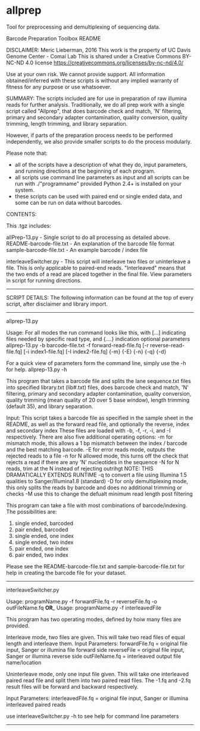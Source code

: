  # allprep
  Tool for preprocessing and demultiplexing of sequencing data.

Barcode Preparation Toolbox README

DISCLAIMER:
Meric Lieberman, 2016
This work is the property of UC Davis Genome Center - Comai Lab
This is shared under a Creative Commons BY-NC-ND 4.0 license
https://creativecommons.org/licenses/by-nc-nd/4.0/

Use at your own risk. 
We cannot provide support.
All information obtained/inferred with these scripts is without any 
implied warranty of fitness for any purpose or use whatsoever. 


SUMMARY:
The scripts included are for use in preparation of raw illumina reads for further analysis. 
Traditionally, we do all prep work with a single script called "Allprep", that does barcode 
check and match, 'N' filtering, primary and secondary adapter contamination, quality 
conversion, quality trimming, length trimming, and library separation.

However, if parts of the preparation process needs to be performed independently, we also 
provide smaller scripts to do the process modularly.

Please note that:
- all of the scripts have a description of what they do, input parameters,
   and running directions at the beginning of each program. 
- all scripts use command line parameters as input and all scripts can be run with 
   ./"programname" provided Python 2.4+ is installed on your system. 
- these scripts can be used with paired end or single ended data, and some can be 
   run on data without barcodes.


CONTENTS:

This .tgz includes:

allPrep-13.py - Single script to do all processing as detailed above.
README-barcode-file.txt - An explanation of the barcode file format
sample-barcode-file.txt - An example barcode / index file


interleaveSwitcher.py - This script will interleave two files or uninterleave a file. 
	This is only applicable to paired-end reads. "Interleaved" means that the two 
	ends of a read are placed together in the final file. View parameters in
	script for running directions.

	
--------------------------------------------------------------------------	
	
SCRIPT DETAILS:
The following information can be found at the top of every script, 
after disclaimer and library import.

--------------------------------------------------------------------------

allprep-13.py

Usage: 
For all modes the run command looks like this, with [...] indicating files needed by specific read type, and {....} indication optional parameters
allprep-13.py -b barcode-file.txt -f forward-read-file.fq [-r reverse-read-file.fq] [-i index1-file.fq] [-I index2-file.fq] {-m} {-E} {-n} {-q} {-d}

For a quick view of parameters form the command line, simply use the -h for help.
allprep-13.py -h

This program that takes a barcode file and splits the lane sequence.txt files into specified
library.txt (lib#.txt) files, does barcode check and match, 'N' filtering, primary and
secondary adapter contamination, quality conversion, quality trimming (mean quality of 20 over 5 base window),
length trimming (default 35), and library separation.

Input:
This script takes a barcode file as specified in the sample sheet in the README, as well as 
the forward read file, and optionally the reverse, index and secondary index
These files are loaded with -b, -f, -r, -i, and -I respectively.
There are also five additional operating options:
-m for mismatch mode, this allows a 1 bp mismatch between the index / barcode and the best matching barcode. 
-E for error reads mode, outputs the rejected reads to a file
-n for N allowed mode, this turns off the check that rejects a read if there are any 'N' nucleotides in the sequence
-N for N reads, trim at the N instead of rejecting outrihgt NOTE: THIS DRAMATICALLY EXTENDS RUNTIME
-q to convert a file using Illumina 1.5 qualities to Sanger/Illumina1.8 (standard)
-D for only demultiplexing mode, this only splits the reads by barcode and does no additional trimming or checks
-M use this to change the defualt minimum read length post filtering 

This program can take a file with most combinations of barcode/indexing. The possibilities are:
1. single ended, barcoded
2. pair ended, barcoded
3. single ended, one index
4. single ended, two index
5. pair ended, one index
6. pair ended, two index

Please see the README-barcode-file.txt and sample-barcode-file.txt for help in creating the barcode file for your dataset.

--------------------------------------------------------------------------

interleaveSwitcher.py

Usage: programName.py -f forwardFile.fq -r reverseFile.fq -o outFileName.fq
       ______OR_______
Usage: programName.py -f interleavedFile

This program has two operating modes, defined by hoiw many files are provided.

Interleave mode, two files are given.
   This will take two read files of equal length and interleave them.
Input Parameters:
forwardFile.fq = original file input, Sanger or illumina file forward side
reverseFile = original file input, Sanger or illumina reverse side
outFileName.fq = interleaved output file name/location

Uninterleave mode, only one input file given.
   This will take one interleaved paired read file and split them into two paired read files.
   The -1.fq and -2.fq result files will be forward and backward respectively.
   
Input Parameters:
interleavedFile.fq = original file input, Sanger or illumina interleaved paired reads

use interleaveSwitcher.py -h to see help for command line parameters

--------------------------------------------------------------------------



